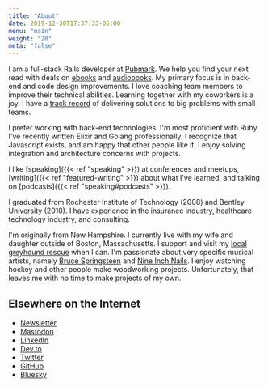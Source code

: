 ```yaml
---
title: "About"
date: 2019-12-30T17:37:33-05:00
menu: "main"
weight: "20"
meta: "false"
---
```


I am a full-stack Rails developer at [Pubmark](https://www.pubmark.com/). We help you find your next read with deals on [ebooks](https://www.bookbub.com/) and [audiobooks](https://www.chirpbooks.com/). My primary focus is in back-end and code design improvements. I love coaching team members to improve their technical abilities. Learning together with my coworkers is a joy. I have a [track record](https://www.linkedin.com/in/kevinmurphydev/) of delivering solutions to big problems with small teams.

I prefer working with back-end technologies. I'm most proficient with Ruby. I've recently written Elixir and Golang professionally. I recognize that Javascript exists, and am happy that other people like it. I enjoy solving integration and architecture concerns with projects.

I like [speaking]({{< ref "speaking" >}}) at conferences and meetups, [writing]({{< ref "featured-writing" >}}) about what I've learned, and talking on [podcasts]({{< ref "speaking#podcasts" >}}).

I graduated from Rochester Institute of Technology (2008) and Bentley University (2010). I have experience in the insurance industry, healthcare technology industry, and consulting.

I'm originally from New Hampshire. I currently live with my wife and daughter outside of Boston, Massachusetts. I support and visit my [local greyhound rescue](https://greyhoundrescuene.org/) when I can. I'm passionate about very specific musical artists, namely [Bruce Springsteen](https://brucespringsteen.net/) and [Nine Inch Nails](https://www.nin.com/). I enjoy watching hockey and other people make woodworking projects. Unfortunately, that leaves me with no time to make projects of my own.

## Elsewhere on the Internet

* [Newsletter](https://newsletter.kevinjmurphy.com/)
* [Mastodon](https://ruby.social/@kevin_j_m)
* [LinkedIn](https://www.linkedin.com/in/kevinmurphydev/)
* [Dev.to](https://dev.to/kevin_j_m)
* [Twitter](https://twitter.com/kevin_j_m)
* [GitHub](https://github.com/kevin-j-m)
* [Bluesky](https://bsky.app/profile/kevinjm.bsky.social)
